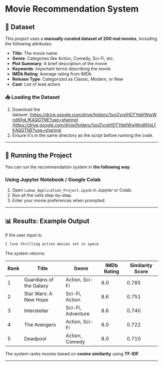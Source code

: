 # Movie Recommendation System

## 📌 Dataset

This project uses a **manually curated dataset of 200 real movies**, including the following attributes:

- **Title**: The movie name
- **Genre**: Categories like Action, Comedy, Sci-Fi, etc.
- **Plot Summary**: A brief description of the movie
- **Keywords**: Important terms describing the movie
- **IMDb Rating**: Average rating from IMDb
- **Release Type**: Categorized as Classic, Modern, or New
- **Cast**: List of lead actors

### 📥 Loading the Dataset

1. Download the dataset: [https://drive.google.com/drive/folders/1sojZyrslHDTYdefWwWndN1gLfKAQGTNE?usp=sharing](https://drive.google.com/drive/folders/1sojZyrslHDTYdefWwWndN1gLfKAQGTNE?usp=sharing)
2. Ensure it's in the same directory as the script before running the code.

---

## 🚀 Running the Project

You can run the recommendation system in **the following way**:

### Using Jupyter Notebook / Google Colab

1. Open `Lumaa_Application_Project.ipynb` in Jupyter or Colab.
2. Run all the cells step-by-step.
3. Enter your movie preferences when prompted.

---

## 📊 Results: Example Output

If the user input is:

```sh
I love thrilling action movies set in space.
```

The system returns:

| Rank | Title                   | Genre             | IMDb Rating | Similarity Score |
| ---- | ----------------------- | ----------------- | ----------- | ---------------- |
| 1    | Guardians of the Galaxy | Action, Sci-Fi    | 8.0         | 0.785            |
| 2    | Star Wars: A New Hope   | Sci-Fi, Action    | 8.6         | 0.751            |
| 3    | Interstellar            | Sci-Fi, Adventure | 8.6         | 0.740            |
| 4    | The Avengers            | Action, Sci-Fi    | 8.0         | 0.722            |
| 5    | Deadpool                | Action, Comedy    | 8.0         | 0.710            |

The system ranks movies based on **cosine similarity** using **TF-IDF**.

---
